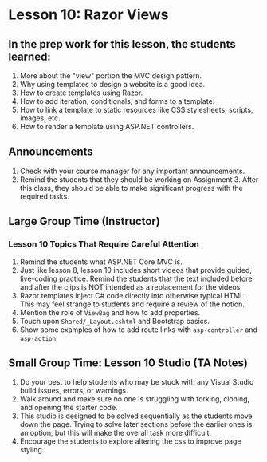 # Lesson 10: Razor Views

## In the prep work for this lesson, the students learned:

1. More about the "view" portion the MVC design pattern.
1. Why using templates to design a website is a good idea.
1. How to create templates using Razor.
1. How to add iteration, conditionals, and forms to a template.
1. How to link a template to static resources like CSS stylesheets, scripts, images, etc.
1. How to render a template using ASP.NET controllers.

## Announcements

1. Check with your course manager for any important announcements.
1. Remind the students that they should be working on Assignment 3. After this class, they should be able to make significant progress with the required tasks.

## Large Group Time (Instructor)

### Lesson 10 Topics That Require Careful Attention

1. Remind the students what ASP.NET Core MVC is.
1. Just like lesson 8, lesson 10 includes short videos that provide guided, live-coding practice. Remind the students that the text included before and after the clips is NOT intended as a replacement for the videos.
1. Razor templates inject C# code directly into otherwise typical HTML. This may feel strange to students and require a review of the notion.
1. Mention the role of ``ViewBag`` and how to add properties.
1. Touch upon ``Shared/_Layout.cshtml`` and Bootstrap basics.
1. Show some examples of how to add route links with ``asp-controller`` and ``asp-action``.

## Small Group Time: Lesson 10 Studio (TA Notes)

1. Do your best to help students who may be stuck with any Visual Studio build issues, errors, or warnings.
1. Walk around and make sure no one is struggling with forking, cloning, and opening the starter code.
1. This studio is designed to be solved sequentially as the students move down the page. Trying to solve later sections before the earlier ones is an option, but this will make the overall task more difficult.
1. Encourage the students to explore altering the css to improve page styling.
